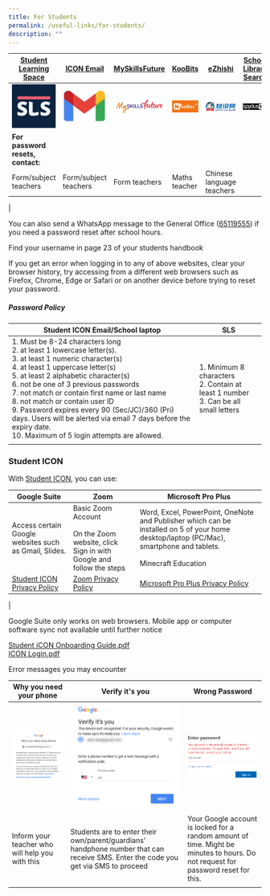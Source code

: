 ```yaml
---
title: For Students
permalink: /useful-links/for-students/
description: ""
---
```

| [Student Learning Space](https://vle.learning.moe.edu.sg/login) | [ICON Email](https://workspace.google.com/dashboard) | [MySkillsFuture](https://www.myskillsfuture.gov.sg/content/student/en/primary.html) |[KooBits](https://member.koobits.com/)| [eZhishi](https://www.ezhishi.net/Contents/)| [School Library Search](https://schoolibrary.moe.edu.sg/cantonmentpri/cgi-bin/spydus.exe/MSGTRN/WPAC/HOME)|
| -------- | -------- | -------- | -------- | -------- | -------- |
|![](/images/SLS%20Icon.png)|![](/images/Gmail.jpg)|![](/images/Myskillsfuture.jpg)|![](/images/Koobits.jpg)|![](/images/Ezhishi.jpg)|![](/images/Spydus.jpg)|
|**For password resets, contact:**|
| Form/subject teachers |Form/subject teachers | Form teachers| Maths teacher | Chinese language teachers | |
|

You can also send a WhatsApp message to the General Office ([65119555](http://wa.me/6565119555)) if you need a password reset after school hours. 

Find your username in page 23 of your students handbook

If you get an error when logging in to any of above websites, clear your browser history, try accessing from a different web browsers such as Firefox, Chrome, Edge or Safari or on another device before trying to reset your password.
  
##### Password Policy

| Student ICON Email/School laptop | SLS |
|---|---|
| 1. Must be 8-24 characters long<br>2. at least 1 lowercase letter(s). <br>3. at least 1 numeric character(s)<br>4. at least 1 uppercase letter(s)<br>5. at least 2 alphabetic character(s)<br>6. not be one of 3 previous passwords<br>7. not match or contain first name or last name<br>8. not match or contain user ID<br>9. Password expires every 90 (Sec/JC)/360 (Pri) days. Users will be alerted via email 7 days before the expiry date.<br>10. Maximum of 5 login attempts are allowed. | 1. Minimum 8 characters<br>2. Contain at least 1 number<br>3. Can be all small letters |
| | |

### Student ICON

With [Student ICON](https://workspace.google.com/dashboard), you can use:

| Google Suite | Zoom | Microsoft Pro Plus |
|---|---|---|
| Access certain Google websites such as Gmail, Slides. | Basic Zoom Account <br><br>On the Zoom website, click Sign in with Google and follow the steps | Word, Excel, PowerPoint, OneNote and Publisher which can be installed on 5 of your home desktop/laptop (PC/Mac), smartphone and tablets.<br><br>Minecraft Education |
| [Student ICON Privacy Policy](https://workspace.google.com/terms/education_terms_japan.html) | [Zoom Privacy Policy](https://zoom.us/docs/en-us/schools-privacy-statement.html) | [Microsoft Pro Plus Privacy Policy](https://portal.office.com/commerce/mosa.aspx) |
|

Google Suite only works on web browsers. Mobile app or computer software sync not available until further notice

[Student iCON Onboarding Guide.pdf](/files/Student%20iCON%20Onboarding%20Guide.pdf) <br>
[ICON Login.pdf](/files/ICON%20Login.pdf)

Error messages you may encounter

| Why you need your phone | Verify it's you | Wrong Password |
|---|---|---|
| ![](/images/Why%20you%20need%20your%20phone.png) | ![](/images/Verify%20its%20you.png) | ![](/images/Wrong%20Pasword.png) |
| Inform your teacher who will help you with this | Students are to enter their own/parent/guardians' handphone number that can receive SMS. Enter the code you get via SMS to proceed | Your Google account is locked for a random amount of time. Might be minutes to hours. Do not request for password reset for this. |
| | | |